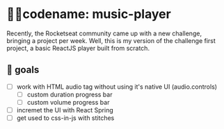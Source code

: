 # 🐱‍👤codename: music-player

Recently, the Rocketseat community came up with a new challenge, bringing a project per week.
Well, this is my version of the challenge first project, a basic ReactJS player built from scratch.

## 🏹 goals
- [ ] work with HTML audio tag without using it's native UI (audio.controls)
  - [ ] custom duration progress bar
  - [ ] custom volume progress bar
- [ ] incremet the UI with React Spring
- [ ] get used to css-in-js with stitches
